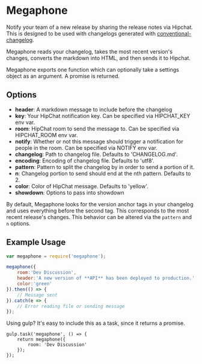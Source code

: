 # Megaphone

Notify your team of a new release by sharing the release notes via Hipchat.
This is designed to be used with changelogs generated with
[conventional-changelog](https://github.com/ajoslin/conventional-changelog).

Megaphone reads your changelog, takes the most recent version's changes,
converts the markdown into HTML, and then sends it to Hipchat.

Megaphone exports one function which can optionally take a settings object
as an argument. A promise is returned.

## Options

* **header**: A markdown message to include before the changelog
* **key**: Your HipChat notification key. Can be specified via HIPCHAT_KEY env var.
* **room**: HipChat room to send the message to. Can be specified via HIPCHAT_ROOM env var.
* **notify**: Whether or not this message should trigger a notification for people in the room. Can be specified via NOTIFY env var.
* **changelog**: Path to changelog file. Defaults to 'CHANGELOG.md'.
* **encoding**: Encoding of changelog file. Defaults to 'utf8'.
* **pattern**: Pattern to split the changelog by in order to send a portion of it.
* **n**: Changelog portion to send should end at the nth pattern. Defaults to 2.
* **color**: Color of HipChat message. Defaults to 'yellow'.
* **showdown**: Options to pass into showdown

By default, Megaphone looks for the version anchor tags in your changelog
and uses everything before the second tag. This corresponds to the most recent
release's changes. This behavior can be altered via the `pattern` and `n` options.

## Example Usage

```javascript
var megaphone = require('megaphone');

megaphone({
    room:'Dev Discussion',
    header:'A new version of **API** has been deployed to production.',
    color:'green'
}).then(() => {
    // Message sent
}).catch(e => {
    // Error reading file or sending message
});
```

Using gulp? It's easy to include this as a task, since it returns a promise.

```
gulp.task('megaphone', () => {
    return megaphone({
        room: 'Dev Discussion'
    });
});
```
